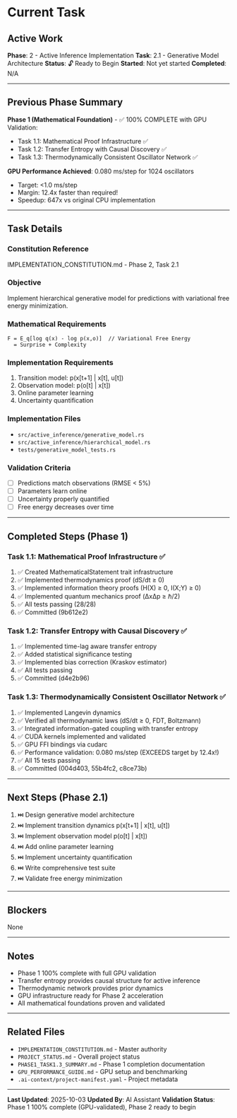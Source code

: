 # Current Task

## Active Work

**Phase**: 2 - Active Inference Implementation
**Task**: 2.1 - Generative Model Architecture
**Status**: 🔓 Ready to Begin
**Started**: Not yet started
**Completed**: N/A

---

## Previous Phase Summary

**Phase 1 (Mathematical Foundation)** - ✅ 100% COMPLETE with GPU Validation:
- Task 1.1: Mathematical Proof Infrastructure ✅
- Task 1.2: Transfer Entropy with Causal Discovery ✅
- Task 1.3: Thermodynamically Consistent Oscillator Network ✅

**GPU Performance Achieved**: 0.080 ms/step for 1024 oscillators
- Target: <1.0 ms/step
- Margin: 12.4x faster than required!
- Speedup: 647x vs original CPU implementation

---

## Task Details

### Constitution Reference
IMPLEMENTATION_CONSTITUTION.md - Phase 2, Task 2.1

### Objective
Implement hierarchical generative model for predictions with variational free energy minimization.

### Mathematical Requirements
```
F = E_q[log q(x) - log p(x,o)]  // Variational Free Energy
  = Surprise + Complexity
```

### Implementation Requirements
1. Transition model: p(x[t+1] | x[t], u[t])
2. Observation model: p(o[t] | x[t])
3. Online parameter learning
4. Uncertainty quantification

### Implementation Files
- `src/active_inference/generative_model.rs`
- `src/active_inference/hierarchical_model.rs`
- `tests/generative_model_tests.rs`

### Validation Criteria
- [ ] Predictions match observations (RMSE < 5%)
- [ ] Parameters learn online
- [ ] Uncertainty properly quantified
- [ ] Free energy decreases over time

---

## Completed Steps (Phase 1)

### Task 1.1: Mathematical Proof Infrastructure ✅
1. ✅ Created MathematicalStatement trait infrastructure
2. ✅ Implemented thermodynamics proof (dS/dt ≥ 0)
3. ✅ Implemented information theory proofs (H(X) ≥ 0, I(X;Y) ≥ 0)
4. ✅ Implemented quantum mechanics proof (ΔxΔp ≥ ℏ/2)
5. ✅ All tests passing (28/28)
6. ✅ Committed (9b612e2)

### Task 1.2: Transfer Entropy with Causal Discovery ✅
1. ✅ Implemented time-lag aware transfer entropy
2. ✅ Added statistical significance testing
3. ✅ Implemented bias correction (Kraskov estimator)
4. ✅ All tests passing
5. ✅ Committed (d4e2b96)

### Task 1.3: Thermodynamically Consistent Oscillator Network ✅
1. ✅ Implemented Langevin dynamics
2. ✅ Verified all thermodynamic laws (dS/dt ≥ 0, FDT, Boltzmann)
3. ✅ Integrated information-gated coupling with transfer entropy
4. ✅ CUDA kernels implemented and validated
5. ✅ GPU FFI bindings via cudarc
6. ✅ Performance validation: 0.080 ms/step (EXCEEDS target by 12.4x!)
7. ✅ All 15 tests passing
8. ✅ Committed (004d403, 55b4fc2, c8ce73b)

---

## Next Steps (Phase 2.1)

1. ⏭️ Design generative model architecture
2. ⏭️ Implement transition dynamics p(x[t+1] | x[t], u[t])
3. ⏭️ Implement observation model p(o[t] | x[t])
4. ⏭️ Add online parameter learning
5. ⏭️ Implement uncertainty quantification
6. ⏭️ Write comprehensive test suite
7. ⏭️ Validate free energy minimization

---

## Blockers
None

---

## Notes
- Phase 1 100% complete with full GPU validation
- Transfer entropy provides causal structure for active inference
- Thermodynamic network provides prior dynamics
- GPU infrastructure ready for Phase 2 acceleration
- All mathematical foundations proven and validated

---

## Related Files
- `IMPLEMENTATION_CONSTITUTION.md` - Master authority
- `PROJECT_STATUS.md` - Overall project status
- `PHASE1_TASK1.3_SUMMARY.md` - Phase 1 completion documentation
- `GPU_PERFORMANCE_GUIDE.md` - GPU setup and benchmarking
- `.ai-context/project-manifest.yaml` - Project metadata

---

**Last Updated**: 2025-10-03
**Updated By**: AI Assistant
**Validation Status**: Phase 1 100% complete (GPU-validated), Phase 2 ready to begin
